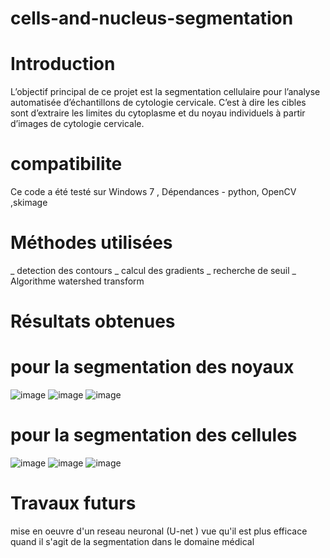 # cells-and-nucleus-segmentation
# Introduction 
L’objectif principal de ce projet  est la segmentation cellulaire pour l’analyse automatisée d’échantillons de cytologie cervicale. C’est à dire les cibles sont d’extraire les limites du cytoplasme et du noyau individuels à partir d’images de cytologie cervicale.
# compatibilite 
Ce code a été testé sur Windows 7 , Dépendances - python, OpenCV ,skimage 
# Méthodes utilisées
_  detection des contours
_ calcul des gradients 
_ recherche de seuil 
_ Algorithme watershed transform
# Résultats obtenues 
# pour la segmentation des noyaux 
![image](https://user-images.githubusercontent.com/63290119/113273256-c32e8b80-92dc-11eb-89b0-baf6a83d39e7.png)
![image](https://user-images.githubusercontent.com/63290119/113273293-ccb7f380-92dc-11eb-8db7-ce0b9c3fa098.png)
![image](https://user-images.githubusercontent.com/63290119/113273371-dd686980-92dc-11eb-8926-aac1ece98584.png)
# pour la segmentation des cellules 
![image](https://user-images.githubusercontent.com/63290119/113273582-14d71600-92dd-11eb-9e48-38fbfb30081b.png)
![image](https://user-images.githubusercontent.com/63290119/113273610-1d2f5100-92dd-11eb-9f8c-8834798407d4.png)
![image](https://user-images.githubusercontent.com/63290119/113273658-2a4c4000-92dd-11eb-8d02-79d6b8144196.png)
# Travaux futurs 
mise en oeuvre d'un reseau neuronal (U-net ) vue qu'il est plus efficace quand il s'agit de la segmentation dans le domaine médical 
